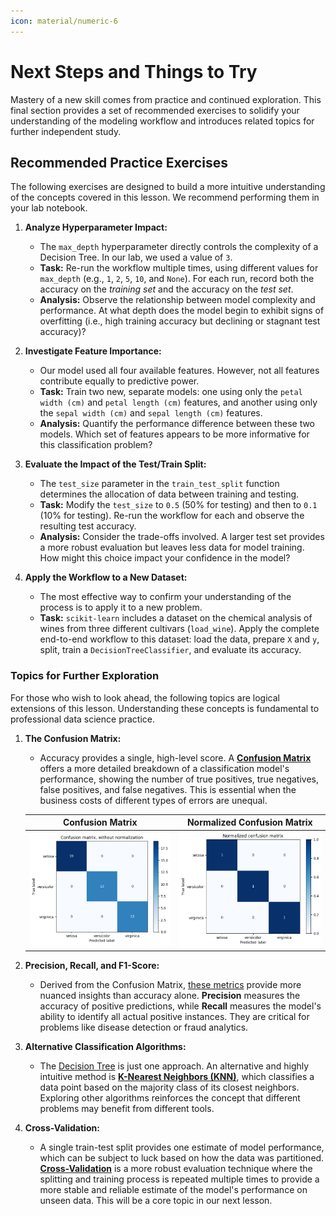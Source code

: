 ```yaml
---
icon: material/numeric-6
---
```



# Next Steps and Things to Try

Mastery of a new skill comes from practice and continued exploration. This final section provides a set of recommended exercises to solidify your understanding of the modeling workflow and introduces related topics for further independent study.

## Recommended Practice Exercises

The following exercises are designed to build a more intuitive understanding of the concepts covered in this lesson. We recommend performing them in your lab notebook.

1.  **Analyze Hyperparameter Impact:**
    * The `max_depth` hyperparameter directly controls the complexity of a Decision Tree. In our lab, we used a value of `3`.
    * **Task:** Re-run the workflow multiple times, using different values for `max_depth` (e.g., `1`, `2`, `5`, `10`, and `None`). For each run, record both the accuracy on the *training set* and the accuracy on the *test set*.
    * **Analysis:** Observe the relationship between model complexity and performance. At what depth does the model begin to exhibit signs of overfitting (i.e., high training accuracy but declining or stagnant test accuracy)?

2.  **Investigate Feature Importance:**
    * Our model used all four available features. However, not all features contribute equally to predictive power.
    * **Task:** Train two new, separate models: one using only the `petal width (cm)` and `petal length (cm)` features, and another using only the `sepal width (cm)` and `sepal length (cm)` features.
    * **Analysis:** Quantify the performance difference between these two models. Which set of features appears to be more informative for this classification problem?

3.  **Evaluate the Impact of the Test/Train Split:**
    * The `test_size` parameter in the `train_test_split` function determines the allocation of data between training and testing.
    * **Task:** Modify the `test_size` to `0.5` (50% for testing) and then to `0.1` (10% for testing). Re-run the workflow for each and observe the resulting test accuracy.
    * **Analysis:** Consider the trade-offs involved. A larger test set provides a more robust evaluation but leaves less data for model training. How might this choice impact your confidence in the model?

4.  **Apply the Workflow to a New Dataset:**
    * The most effective way to confirm your understanding of the process is to apply it to a new problem.
    * **Task:** `scikit-learn` includes a dataset on the chemical analysis of wines from three different cultivars (`load_wine`). Apply the complete end-to-end workflow to this dataset: load the data, prepare `X` and `y`, split, train a `DecisionTreeClassifier`, and evaluate its accuracy.

### Topics for Further Exploration

For those who wish to look ahead, the following topics are logical extensions of this lesson. Understanding these concepts is fundamental to professional data science practice.

1.  **The Confusion Matrix:**
    * Accuracy provides a single, high-level score. A [**Confusion Matrix**](https://scikit-learn.org/stable/modules/model_evaluation.html#confusion-matrix) offers a more detailed breakdown of a classification model's performance, showing the number of true positives, true negatives, false positives, and false negatives. This is essential when the business costs of different types of errors are unequal.

    | Confusion Matrix | Normalized Confusion Matrix |
    | :-------------------: | :----------------------------:|
    | ![Iris decision tree: Confusion matrix](/assets/images/iris_confusion_matrix.png) | ![Iris decision tree: Confusion matrix](/assets/images/iris_confusion_matrix_normalized.png) |
    
2.  **Precision, Recall, and F1-Score:**
    * Derived from the Confusion Matrix, [these metrics](https://scikit-learn.org/stable/modules/model_evaluation.html#precision-recall-and-f-measures) provide more nuanced insights than accuracy alone. **Precision** measures the accuracy of positive predictions, while **Recall** measures the model's ability to identify all actual positive instances. They are critical for problems like disease detection or fraud analytics.

3.  **Alternative Classification Algorithms:**
    * The [Decision Tree](https://scikit-learn.org/stable/modules/tree.html) is just one approach. An alternative and highly intuitive method is [**K-Nearest Neighbors (KNN)**](https://scikit-learn.org/stable/modules/neighbors.html), which classifies a data point based on the majority class of its closest neighbors. Exploring other algorithms reinforces the concept that different problems may benefit from different tools.

4.  **Cross-Validation:**
    * A single train-test split provides one estimate of model performance, which can be subject to luck based on how the data was partitioned. [**Cross-Validation**](https://scikit-learn.org/stable/modules/cross_validation.html) is a more robust evaluation technique where the splitting and training process is repeated multiple times to provide a more stable and reliable estimate of the model's performance on unseen data. This will be a core topic in our next lesson.
